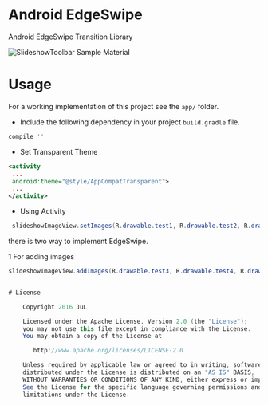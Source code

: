# Android EdgeSwipe
Android EdgeSwipe Transition Library

![SlideshowToolbar Sample Material](https://raw.githubusercontent.com/JuL1205/Android-EdgeSwipe/master/images/essample.gif)

# Usage

For a working implementation of this project see the `app/` folder.

* Include the following dependency in your project `build.gradle` file.
```groovy
compile ''
```
* Set Transparent Theme
```xml
<activity
 ...
 android:theme="@style/AppCompatTransparent">
 ...
</activity>
```

* Using Activity
```java
 slideshowImageView.setImages(R.drawable.test1, R.drawable.test2, R.drawable.test3);
```

there is two way to implement EdgeSwipe.

1 For adding images
```java
slideshowImageView.addImages(R.drawable.test3, R.drawable.test4, R.drawable.test5);


# License

    Copyright 2016 JuL

    Licensed under the Apache License, Version 2.0 (the "License");
    you may not use this file except in compliance with the License.
    You may obtain a copy of the License at

       http://www.apache.org/licenses/LICENSE-2.0

    Unless required by applicable law or agreed to in writing, software
    distributed under the License is distributed on an "AS IS" BASIS,
    WITHOUT WARRANTIES OR CONDITIONS OF ANY KIND, either express or implied.
    See the License for the specific language governing permissions and
    limitations under the License.
